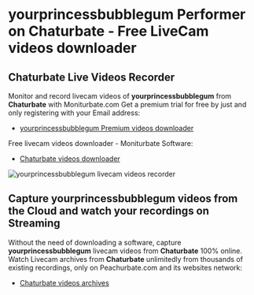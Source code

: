 # yourprincessbubblegum Performer on Chaturbate - Free LiveCam videos downloader

## Chaturbate Live Videos Recorder

Monitor and record livecam videos of **yourprincessbubblegum** from **Chaturbate** with Moniturbate.com
Get a premium trial for free by just and only registering with your Email address:
* [yourprincessbubblegum Premium videos downloader](https://moniturbate.com/request-demo-licence-key.html)

Free livecam videos downloader - Moniturbate Software:
* [Chaturbate videos downloader](https://moniturbate.com/moniturbate-download-software.html)

![yourprincessbubblegum livecam videos recorder](https://peachurnet.com/templates/moniturbate-software.png)


## Capture yourprincessbubblegum videos from the Cloud and watch your recordings on Streaming

Without the need of downloading a software, capture **yourprincessbubblegum** livecam videos from **Chaturbate** 100% online.
Watch Livecam archives from **Chaturbate** unlimitedly from thousands of existing recordings, only on Peachurbate.com and its websites network:
* [Chaturbate videos archives](https://peachurnet.com/)